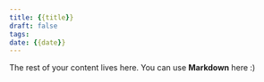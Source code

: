 ```yaml
---
title: {{title}}
draft: false
tags:
date: {{date}}
---
```

 
The rest of your content lives here. You can use **Markdown** here :)


